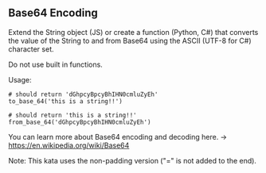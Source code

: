 ## Base64 Encoding

Extend the String object (JS) or create a function (Python, C#) that converts the value of the String to and from Base64 using the ASCII (UTF-8 for C#) character set.

Do not use built in functions.

Usage:
```
# should return 'dGhpcyBpcyBhIHN0cmluZyEh'
to_base_64('this is a string!!')

# should return 'this is a string!!'
from_base_64('dGhpcyBpcyBhIHN0cmluZyEh')

```
You can learn more about Base64 encoding and decoding here. -> https://en.wikipedia.org/wiki/Base64

Note: This kata uses the non-padding version ("=" is not added to the end).